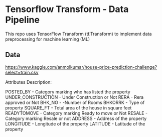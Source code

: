# Tensorflow Transform - Data Pipeline
This repo uses TensorFlow Transform (tf.Transform) to implement data preprocessing for machine learning (ML)


## Data
https://www.kaggle.com/anmolkumar/house-price-prediction-challenge?select=train.csv

Attributes Description:

POSTED_BY - Category marking who has listed the property
UNDER_CONSTRUCTION - Under Construction or Not
RERA - Rera approved or Not
BHK_NO - -Number of Rooms
BHKORRK - Type of property
SQUARE_FT - Total area of the house in square feet
READYTOMOVE - Category marking Ready to move or Not
RESALE - Category marking Resale or not
ADDRESS - Address of the property
LONGITUDE - Longitude of the property
LATITUDE - Latitude of the property
